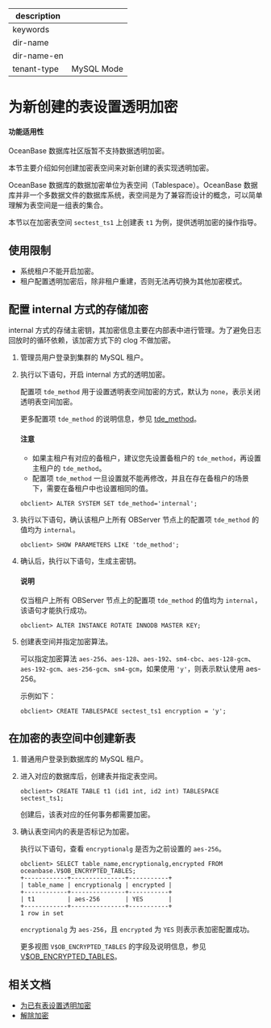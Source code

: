 |description||
|---|---|
|keywords||
|dir-name||
|dir-name-en||
|tenant-type|MySQL Mode|

# 为新创建的表设置透明加密

  <main id="notice">
      <h4>功能适用性</h4>
      <p>OceanBase 数据库社区版暂不支持数据透明加密。</p>
  </main>
  
本节主要介绍如何创建加密表空间来对新创建的表实现透明加密。

OceanBase 数据库的数据加密单位为表空间（Tablespace）。OceanBase 数据库并非一个多数据文件的数据库系统，表空间是为了兼容而设计的概念，可以简单理解为表空间是一组表的集合。

本节以在加密表空间 `sectest_ts1` 上创建表 `t1` 为例，提供透明加密的操作指导。

## 使用限制

* 系统租户不能开启加密。
* 租户配置透明加密后，除非租户重建，否则无法再切换为其他加密模式。

## 配置 internal 方式的存储加密

internal 方式的存储主密钥，其加密信息主要在内部表中进行管理。为了避免日志回放时的循环依赖，该加密方式下的 clog 不做加密。

1. 管理员用户登录到集群的 MySQL 租户。

2. 执行以下语句，开启 internal 方式的透明加密。

   配置项 `tde_method` 用于设置透明表空间加密的方式，默认为 `none`，表示关闭透明表空间加密。

   更多配置项 `tde_method` 的说明信息，参见 [tde_method](../../../../700.reference/800.configuration-items-and-system-variables/100.system-configuration-items/400.tenant-level-configuration-items/8300.tde_method.md)。

      <main id="notice" type='notice'>
       <h4>注意</h4>
       <ul><li>如果主租户有对应的备租户，建议您先设置备租户的 <code>tde_method</code>，再设置主租户的 <code>tde_method</code>。  </li><li>配置项 <code>tde_method</code> 一旦设置就不能再修改，并且在存在备租户的场景下，需要在备租户中也设置相同的值。 </li></ul>
      </main>

      ```shell
      obclient> ALTER SYSTEM SET tde_method='internal';
      ```

3. 执行以下语句，确认该租户上所有 OBServer 节点上的配置项 `tde_method` 的值均为 `internal`。

   ```shell
   obclient> SHOW PARAMETERS LIKE 'tde_method';
   ```

4. 确认后，执行以下语句，生成主密钥。

      <main id="notice" type='explain'>
       <h4>说明</h4>
       <p>仅当租户上所有 OBServer 节点上的配置项 <code>tde_method</code> 的值均为 <code>internal</code>，该语句才能执行成功。</p>
      </main>

      ```shell
      obclient> ALTER INSTANCE ROTATE INNODB MASTER KEY;
      ```

5. 创建表空间并指定加密算法。

   可以指定加密算法 `aes-256`、`aes-128`、`aes-192`、`sm4-cbc`、`aes-128-gcm`、`aes-192-gcm`、`aes-256-gcm`、`sm4-gcm`，如果使用 `'y'`，则表示默认使用 aes-256。

   示例如下：

   ```shell
   obclient> CREATE TABLESPACE sectest_ts1 encryption = 'y'; 
   ```

## 在加密的表空间中创建新表

1. 普通用户登录到数据库的 MySQL 租户。

2. 进入对应的数据库后，创建表并指定表空间。

   ```shell
   obclient> CREATE TABLE t1 (id1 int, id2 int) TABLESPACE sectest_ts1;
   ```

   创建后，该表对应的任何事务都需要加密。

3. 确认表空间内的表是否标记为加密。

   执行以下语句，查看 `encryptionalg` 是否为之前设置的 `aes-256`。

   ```shell
   obclient> SELECT table_name,encryptionalg,encrypted FROM oceanbase.V$OB_ENCRYPTED_TABLES;
   +------------+---------------+-----------+
   | table_name | encryptionalg | encrypted |
   +------------+---------------+-----------+
   | t1         | aes-256       | YES       |
   +------------+---------------+-----------+
   1 row in set
   ```

   `encryptionalg` 为 `aes-256`，且 `encrypted` 为 `YES` 则表示表加密配置成功。

   更多视图 `V$OB_ENCRYPTED_TABLES` 的字段及说明信息，参见 [V$OB_ENCRYPTED_TABLES](../../../../700.reference/700.system-views/400.system-view-of-mysql-mode/300.performance-view-of-mysql-mode/30200.v-encrypted_tables-of-mysql-mode.md)。

## 相关文档

* [为已有表设置透明加密](../200.data-storage-encryption-of-mysql-mode/200.set-storage-encryption-for-existing-tables-of-mysql-mode.md)
* [解除加密](../200.data-storage-encryption-of-mysql-mode/300.unencrypt-of-mysql-mode.md)
